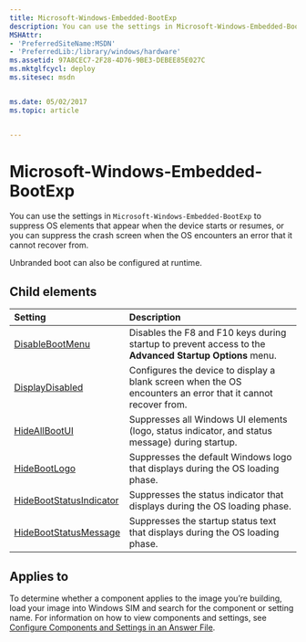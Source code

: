 ```yaml
---
title: Microsoft-Windows-Embedded-BootExp
description: You can use the settings in Microsoft-Windows-Embedded-BootExp to suppress OS elements that appear when the device starts or resumes, or you can suppress the crash screen when the OS encounters an error that it cannot recover from.
MSHAttr:
- 'PreferredSiteName:MSDN'
- 'PreferredLib:/library/windows/hardware'
ms.assetid: 97A8CEC7-2F28-4D76-9BE3-DEBEE85E027C
ms.mktglfcycl: deploy
ms.sitesec: msdn


ms.date: 05/02/2017
ms.topic: article


---
```

# Microsoft-Windows-Embedded-BootExp

You can use the settings in `Microsoft-Windows-Embedded-BootExp` to suppress OS elements that appear when the device starts or resumes, or you can suppress the crash screen when the OS encounters an error that it cannot recover from.

Unbranded boot can also be configured at runtime.

## Child elements

| Setting                 | Description                                                                           |
|:------------------------|:--------------------------------------------------------------------------------------|
| [DisableBootMenu](microsoft-windows-embedded-bootexp-disablebootmenu.md) | Disables the F8 and F10 keys during startup to prevent access to the <strong>Advanced Startup Options</strong> menu. |
| [DisplayDisabled](microsoft-windows-embedded-bootexp-displaydisabled.md) | Configures the device to display a blank screen when the OS encounters an error that it cannot recover from. |
| [HideAllBootUI](microsoft-windows-embedded-bootexp-hideallbootui.md) | Suppresses all Windows UI elements (logo, status indicator, and status message) during startup. |
| [HideBootLogo](microsoft-windows-embedded-bootexp-hidebootlogo.md) | Suppresses the default Windows logo that displays during the OS loading phase. |
| [HideBootStatusIndicator](microsoft-windows-embedded-bootexp-hidebootstatusindicator.md) | Suppresses the status indicator that displays during the OS loading phase. |
| [HideBootStatusMessage](microsoft-windows-embedded-bootexp-hidebootstatusmessage.md) | Suppresses the startup status text that displays during the OS loading phase. |

## Applies to

To determine whether a component applies to the image you’re building, load your image into Windows SIM and search for the component or setting name. For information on how to view components and settings, see [Configure Components and Settings in an Answer File](https://docs.microsoft.com/en-us/windows-hardware/customize/desktop/wsim/configure-components-and-settings-in-an-answer-file).
